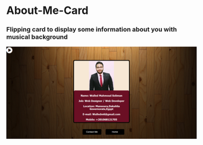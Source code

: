 # About-Me-Card
### Flipping card to display some information about you with musical background

<img src="About Me.png">
